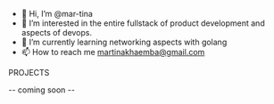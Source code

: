 - 👋 Hi, I’m @mar-tina
- 👀 I’m interested in the entire fullstack of product development and aspects of devops.
- 🌱 I’m currently learning networking aspects with golang 
- 📫 How to reach me martinakhaemba@gmail.com

PROJECTS

-- coming soon --


